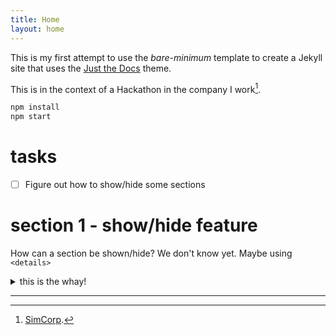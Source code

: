 ```yaml
---
title: Home
layout: home
---
```


This is my first attempt to use the *bare-minimum* template to create a Jekyll site that uses the [Just the Docs](https://github.com/just-the-docs/just-the-docs-template/blob/main/README.md) theme. 

This is in the context of a Hackathon in the company I work[^1]. 

```sh
npm install 
npm start
```

# tasks

- [ ] Figure out how to show/hide some sections

# section 1 - show/hide feature

How can a section be shown/hide? We don't know yet. Maybe using `<details>`

<details markdown="block">
<summary>this is the whay!</summary>

## section 1a - what we know

First we need to see if the sections are inside a `<div>`. 

If not it will be difficult to join all of its paragraphs. 

## section 1b - what we can try

Another posibility is to add manuall a `div` tag enclosing the paragraphs.

In that way we have it them all together.

</details>

----
[^1]: [SimCorp](https://www.simcorp.com/).
